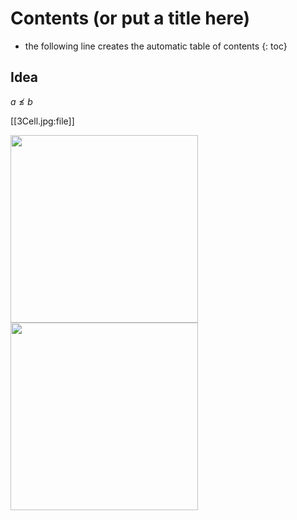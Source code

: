# Contents (or put a title here)
* the following line creates the automatic table of contents
{: toc}

## Idea ##
$a \nleq b$


[[3Cell.jpg:file]]

<img src="https://ncatlab.org/nlab/files/2Cell.jpg" width = "300">


<img src="https://ncatlab.org/nlab/files/3Cell.jpg" width = "300">
